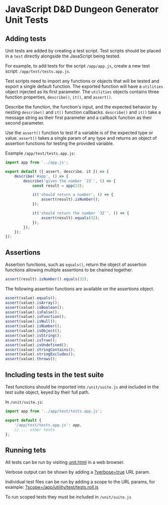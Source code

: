 # JavaScript D&D Dungeon Generator Unit Tests

## Adding tests

Unit tests are added by creating a test script. Test scripts should be placed
in a `test` directly alongside the JavaScript being tested.

For example, to add tests for the script `/app/app.js`, create a new test
script: `/app/test/tests.app.js`.

Test scripts need to import any functions or objects that will be tested and
export a single default function. The exported function will have a `utilities`
object injected as its first parameter. The `utilities` objects contains three
function properties, `describe()`, `it()`, and `assert()`.

Describe the function, the function's input, and the expected behavior by
nesting `describe()` and `it()` function callbacks. `describe()` and `it()`
take a message string as their first parameter and a callback function as their
second parameter.

Use the `assert()` function to test if a variable is of the expected type or
value. `assert()` takes a single param of any type and returns an object of
assertion functions for testing the provided variable.

Example `/app/test/tests.app.js`:

```js
import app from '../app.js';

export default ({ assert, describe, it }) => {
    describe('#app', () => {
        describe('given the number `23`', () => {
            const result = app(23);

            it('should return a number', () => {
                assert(result).isNumber();
            });

            it('should return the number `32`', () => {
                assert(result).equals(32);
            });
        });
    });
});
```

## Assertions

Assertion functions, such as `equals()`, return the object of assertion
functions allowing multiple assertions to be chained together.

```js
assert(result).isNumber().equals(32);
```

The following assertion functions are available on the assertions object.

```js
assert(value).equals();
assert(value).isArray();
assert(value).isBoolean();
assert(value).isFalse();
assert(value).isFunction();
assert(value).isNull();
assert(value).isNumber();
assert(value).isObject();
assert(value).isString();
assert(value).isTrue();
assert(value).isUndefined();
assert(value).stringContains();
assert(value).stringExcludes();
assert(value).throws();
```

## Including tests in the test suite

Test functions should be imported into `/unit/suite.js` and included in the
test suite object, keyed by their full path.

In `/unit/suite.js`:

```js
import app from '../app/test/tests.app.js';

export default {
    '/app/test/tests.app.js': app,
    // ... other tests
};
```

## Running tets

All tests can be run by visiting
[unit.html](https://apps.mysticwaffle.com/dnd-dungeon-generator/unit.html) in a
web browser.

Verbose output can be shown by adding a
[?verbose=true](https://apps.mysticwaffle.com/dnd-dungeon-generator/unit.html?verbose=true)
URL param.

Individual test files can be run by adding a scope to the URL params, for example:
[?scope=/app/utility/test/tests.roll.js](https://apps.mysticwaffle.com/dnd-dungeon-generator/unit.html?scope=/app/utility/test/tests.roll.js)

To run scoped tests they must be included in `/unit/suite.js`
